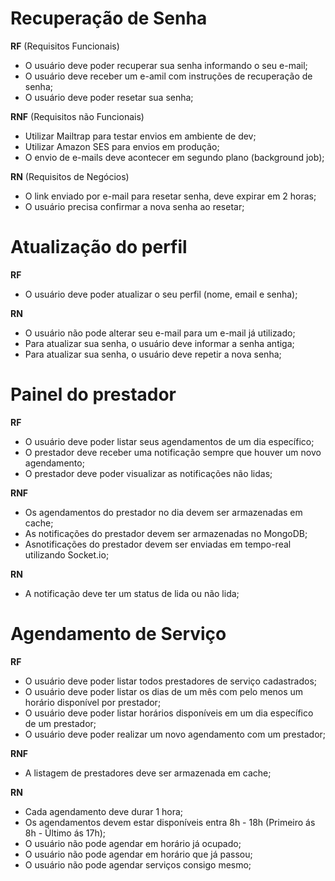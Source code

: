 # Recuperação de Senha

**RF** (Requisitos Funcionais)

- O usuário deve poder recuperar sua senha informando o seu e-mail;
- O usuário deve receber um e-amil com instruções de recuperação de senha;
- O usuário deve poder resetar sua senha;

**RNF** (Requisitos não Funcionais)

- Utilizar Mailtrap para testar envios em ambiente de dev;
- Utilizar Amazon SES para envios em produção;
- O envio de e-mails deve acontecer em segundo plano (background job);

**RN** (Requisitos de Negócios)

- O link enviado por e-mail para resetar senha, deve expirar em 2 horas;
- O usuário precisa confirmar a nova senha ao resetar;


# Atualização do perfil

**RF**

- O usuário deve poder atualizar o seu perfil (nome, email e senha);

**RN**

- O usuário não pode alterar seu e-mail para um e-mail já utilizado;
- Para atualizar sua senha, o usuário deve informar a senha antiga;
- Para atualizar sua senha, o usuário deve repetir a nova senha;

# Painel do prestador

**RF**

- O usuário deve poder listar seus agendamentos de um dia específico;
- O prestador deve receber uma notificação sempre que houver um novo agendamento;
- O prestador deve poder visualizar as notificações não lidas;

**RNF**

- Os agendamentos do prestador no dia devem ser armazenadas em cache;
- As notificações do prestador devem ser armazenadas no MongoDB;
- Asnotificações do prestador devem ser enviadas em tempo-real utilizando Socket.io;

**RN**

- A notificação deve ter um status de lida ou não lida;

# Agendamento de Serviço

**RF**

- O usuário deve poder listar todos prestadores de serviço cadastrados;
- O usuário deve poder listar os dias de um mês com pelo menos um horário disponível por prestador;
- O usuário deve poder listar horários disponíveis em um dia específico de um prestador;
- O usuário deve poder realizar um novo agendamento com um prestador;

**RNF**

- A listagem de prestadores deve ser armazenada em cache;

**RN**

- Cada agendamento deve durar 1 hora;
- Os agendamentos devem estar disponíveis entra 8h - 18h (Primeiro ás 8h - Último ás 17h);
- O usuário não pode agendar em horário já ocupado;
- O usuário não pode agendar em horário que já passou;
- O usuário não pode agendar serviços consigo mesmo;
